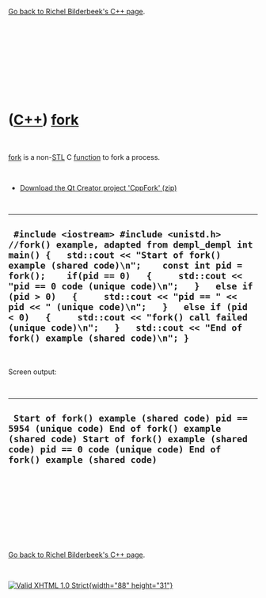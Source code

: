 

[Go back to Richel Bilderbeek's C++ page](Cpp.htm).

 

 

 

 

 

([C++](Cpp.htm)) [fork](CppFork.htm)
====================================

 

[fork](CppFork.htm) is a non-[STL](CppStl.htm) C
[function](CppFunction.htm) to fork a process.

 

-   [Download the Qt Creator project 'CppFork' (zip)](CppFork.zip)

 

  ------------------------------------------------------------------------------------------------------------------------------------------------------------------------------------------------------------------------------------------------------------------------------------------------------------------------------------------------------------------------------------------------------------------------------------------------------------------------------------------------------
  ` #include <iostream> #include <unistd.h>  //fork() example, adapted from dempl_dempl int main() {   std::cout << "Start of fork() example (shared code)\n";    const int pid = fork();    if(pid == 0)   {     std::cout << "pid == 0 code (unique code)\n";   }   else if (pid > 0)   {     std::cout << "pid == " << pid << " (unique code)\n";   }   else if (pid < 0)   {     std::cout << "fork() call failed (unique code)\n";   }   std::cout << "End of fork() example (shared code)\n"; }`
  ------------------------------------------------------------------------------------------------------------------------------------------------------------------------------------------------------------------------------------------------------------------------------------------------------------------------------------------------------------------------------------------------------------------------------------------------------------------------------------------------------

 

Screen output:

 

  --------------------------------------------------------------------------------------------------------------------------------------------------------------------------------------------------------------
  ` Start of fork() example (shared code) pid == 5954 (unique code) End of fork() example (shared code) Start of fork() example (shared code) pid == 0 code (unique code) End of fork() example (shared code)`
  --------------------------------------------------------------------------------------------------------------------------------------------------------------------------------------------------------------

 

 

 

 

 

[Go back to Richel Bilderbeek's C++ page](Cpp.htm).



 

[![Valid XHTML 1.0 Strict](valid-xhtml10.png){width="88"
height="31"}](http://validator.w3.org/check?uri=referer)

